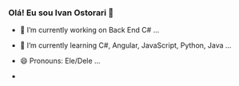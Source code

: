 ### Olá! Eu sou Ivan Ostorari 👋

- 🔭 I’m currently working on Back End C# ...
- 🌱 I’m currently learning C#, Angular, JavaScript, Python, Java ...
- 😄 Pronouns: Ele/Dele ...

- <div align="center">
    <a href="https://github.com/ivanostorari">
    <img height="180em" src="https://github-readme-stats.vercel.app/api?username=ivanostorari1&show_icons=true&theme=dracula&include_all_commits
    <img height="180em" src="https://github-readme-stats.vercel.app/api/top-langs/?username=ivanostorari1&layout=compact&langs_count=7&theme=dra
</div>
